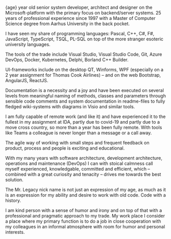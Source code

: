 {age} year old senior system developer, architect and designer on the Microsoft-platform with the
primary focus on backend/server systems. 25 years of professional experience since 1997 with a
Master of Computer Science degree from Aarhus University in the back pocket.

I have seen my share of programming languages: Pascal, C++, C#, F#, JavaScript, TypeScript,
TSQL, PL-SQL on top of the more stranger esoteric university languages.

The tools of the trade include Visual Studio, Visual Studio Code, Git, Azure DevOps, Docker, 
Kubernetes, Delphi, Borland C++ Builder.

UI-frameworks include on the desktop QT, Winforms, WPF (especially on a 2 year assignment for 
Thomas Cook Airlines) – and on the web Bootstrap, AngularJS, ReactJS.

Documentation is a necessity and a joy and have been executed on several levels from meaningful 
naming of methods, classes and parameters through sensible code comments and system
documentation in readme-files to fully fledged wiki-systems with diagrams in Visio and similar 
tools.

I am fully capable of remote work (and like it) and have experienced it to the fullest in my 
assignment at IDA, partly due to covid-19 and partly due to a move cross country, so more than a 
year has been fully remote. With tools like Teams a colleague is never longer than a message or a 
call away.

The agile way of working with small steps and frequent feedback on product, process and people is 
exciting and educational.

With my many years with software architecture, development architecture, operations and 
maintenance (DevOps) I can with stoical calmness call myself experienced, knowledgable, 
committed and efficient, which – combined with a great curiosity and tenacity – drives me towards 
the best solution.

The Mr. Legacy nick name is not just an expression of my age, as much as it is an expression for 
my ability and desire to work with old code. Code with a history.

I am kind person with a sense of humor and irony and on top of that with a professional and 
pragmatic approach to my trade. My work place I consider a place where my primary function is to 
do a job in close cooperation with my colleagues in an informal atmosphere with room for humor 
and personal interests.